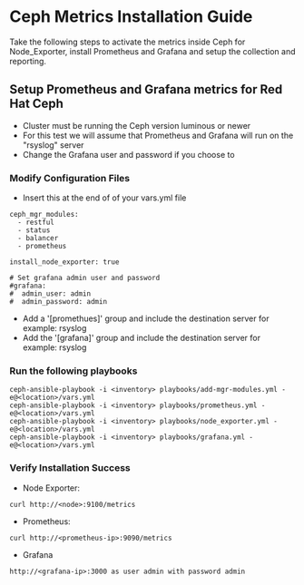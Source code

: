 # Ceph Metrics Installation Guide

Take the following steps to activate the metrics inside Ceph for Node_Exporter, install Prometheus and Grafana and setup the collection and reporting.


## Setup Prometheus and Grafana metrics for Red Hat Ceph


* Cluster must be running the Ceph version luminous or newer
* For this test we will assume that Prometheus and Grafana will run on the "rsyslog" server
* Change the Grafana user and password if you choose to


### Modify Configuration Files

* Insert this at the end of of your vars.yml file 

```
ceph_mgr_modules:
  - restful
  - status
  - balancer
  - prometheus

install_node_exporter: true

# Set grafana admin user and password
#grafana:
#  admin_user: admin
#  admin_password: admin
```
    
* Add a '[promethues]' group and include the destination server for example: rsyslog 
* Add the '[grafana]' group and include the destination server for example: rsyslog 


### Run the following playbooks

```
ceph-ansible-playbook -i <inventory> playbooks/add-mgr-modules.yml -e@<location>/vars.yml
ceph-ansible-playbook -i <inventory> playbooks/prometheus.yml -e@<location>/vars.yml
ceph-ansible-playbook -i <inventory> playbooks/node_exporter.yml -e@<location>/vars.yml
ceph-ansible-playbook -i <inventory> playbooks/grafana.yml -e@<location>/vars.yml
```

### Verify Installation Success

* Node Exporter:
```
curl http://<node>:9100/metrics
```

* Prometheus:
```
curl http://<prometheus-ip>:9090/metrics
```

* Grafana
```
http://<grafana-ip>:3000 as user admin with password admin
```
